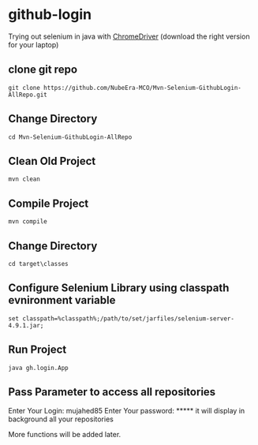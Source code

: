 # github-login
Trying out selenium in java with [ChromeDriver](https://chromedriver.storage.googleapis.com/index.html) (download the right version for your laptop)
## clone git repo
` git clone https://github.com/NubeEra-MCO/Mvn-Selenium-GithubLogin-AllRepo.git `
## Change Directory
`cd Mvn-Selenium-GithubLogin-AllRepo`
## Clean Old Project 
`mvn clean`
## Compile Project
`mvn compile`
## Change Directory
`cd target\classes`
## Configure Selenium Library using classpath evnironment variable
`set classpath=%classpath%;/path/to/set/jarfiles/selenium-server-4.9.1.jar;`
## Run Project
`java gh.login.App`

## Pass Parameter to access all repositories

Enter Your Login: mujahed85
Enter Your password: *****
it will display in background all your repositories

More functions will be added later.
